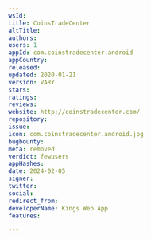 ```yaml
---
wsId: 
title: CoinsTradeCenter
altTitle: 
authors: 
users: 1
appId: com.coinstradecenter.android
appCountry: 
released: 
updated: 2020-01-21
version: VARY
stars: 
ratings: 
reviews: 
website: http://coinstradecenter.com/
repository: 
issue: 
icon: com.coinstradecenter.android.jpg
bugbounty: 
meta: removed
verdict: fewusers
appHashes: 
date: 2024-02-05
signer: 
twitter: 
social: 
redirect_from: 
developerName: Kings Web App
features: 

---
```


